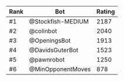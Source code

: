 Rank|Bot|Rating
---|---|---
#1|@Stockfish-MEDIUM|2187
#2|@colinbot|2040
#3|@OpeningsBot|1913
#4|@DavidsGuterBot|1523
#5|@pawnrobot|1250
#6|@MinOpponentMoves|878
